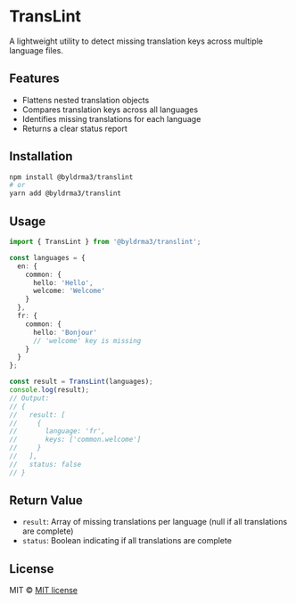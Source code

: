 # TransLint

A lightweight utility to detect missing translation keys across multiple language files.

## Features

- Flattens nested translation objects
- Compares translation keys across all languages
- Identifies missing translations for each language
- Returns a clear status report

## Installation

```bash
npm install @byldrma3/translint
# or
yarn add @byldrma3/translint
```

## Usage

```typescript
import { TransLint } from '@byldrma3/translint';

const languages = {
  en: {
    common: {
      hello: 'Hello',
      welcome: 'Welcome'
    }
  },
  fr: {
    common: {
      hello: 'Bonjour'
      // 'welcome' key is missing
    }
  }
};

const result = TransLint(languages);
console.log(result);
// Output:
// {
//   result: [
//     {
//       language: 'fr',
//       keys: ['common.welcome']
//     }
//   ],
//   status: false
// }
```

## Return Value

- `result`: Array of missing translations per language (null if all translations are complete)
- `status`: Boolean indicating if all translations are complete

## License

MIT © [MIT license](https://github.com/byldrma3/translint/blob/main/LICENSE)